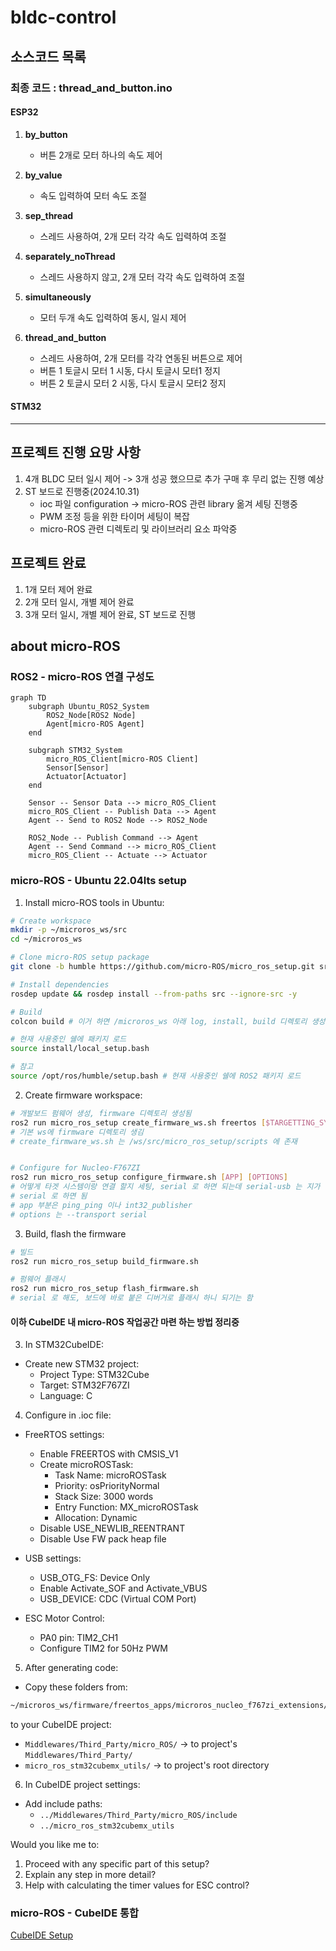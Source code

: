 # bldc-control



## 소스코드 목록
### 최종 코드 : thread_and_button.ino
#### ESP32
1. **by_button**
    - 버튼 2개로 모터 하나의 속도 제어

2. **by_value**
    - 속도 입력하여 모터 속도 조절

3. **sep_thread**
    - 스레드 사용하여, 2개 모터 각각 속도 입력하여 조절

4. **separately_noThread**
    - 스레드 사용하지 않고, 2개 모터 각각 속도 입력하여 조절

5. **simultaneously**
    - 모터 두개 속도 입력하여 동시, 일시 제어

6. **thread_and_button**
    - 스레드 사용하여, 2개 모터를 각각 연동된 버튼으로 제어
    - 버튼 1 토글시 모터 1 시동, 다시 토글시 모터1 정지
    - 버튼 2 토글시 모터 2 시동, 다시 토글시 모터2 정지

#### STM32

--- 

## 프로젝트 진행 요망 사항
1. 4개 BLDC 모터 일시 제어 -> 3개 성공 했으므로 추가 구매 후 무리 없는 진행 예상
2. ST 보드로 진행중(2024.10.31)
    - ioc 파일 configuration -> micro-ROS 관련 library 옮겨 세팅 진행중
    - PWM 조정 등을 위한 타이머 세팅이 복잡
    - micro-ROS 관련 디렉토리 및 라이브러리 요소 파악중

## 프로젝트 완료
1. 1개 모터 제어 완료
2. 2개 모터 일시, 개별 제어 완료
3. 3개 모터 일시, 개별 제어 완료, ST 보드로 진행


## about micro-ROS

### ROS2 - micro-ROS 연결 구성도

``` mermaid
graph TD
    subgraph Ubuntu_ROS2_System
        ROS2_Node[ROS2 Node]
        Agent[micro-ROS Agent]
    end
    
    subgraph STM32_System
        micro_ROS_Client[micro-ROS Client]
        Sensor[Sensor]
        Actuator[Actuator]
    end

    Sensor -- Sensor Data --> micro_ROS_Client
    micro_ROS_Client -- Publish Data --> Agent
    Agent -- Send to ROS2 Node --> ROS2_Node
    
    ROS2_Node -- Publish Command --> Agent
    Agent -- Send Command --> micro_ROS_Client
    micro_ROS_Client -- Actuate --> Actuator
```

### micro-ROS - Ubuntu 22.04lts setup

1. Install micro-ROS tools in Ubuntu:
```bash
# Create workspace
mkdir -p ~/microros_ws/src
cd ~/microros_ws

# Clone micro-ROS setup package
git clone -b humble https://github.com/micro-ROS/micro_ros_setup.git src/micro_ros_setup

# Install dependencies
rosdep update && rosdep install --from-paths src --ignore-src -y

# Build
colcon build # 이거 하면 /microros_ws 아래 log, install, build 디렉토리 생성됨

# 현재 사용중인 쉘에 패키지 로드
source install/local_setup.bash 

# 참고
source /opt/ros/humble/setup.bash # 현재 사용중인 쉘에 ROS2 패키지 로드
```

2. Create firmware workspace:
```bash
# 개발보드 펌웨어 생성, firmware 디렉토리 생성됨
ros2 run micro_ros_setup create_firmware_ws.sh freertos [$TARGETTING_SYSTEM]
# 기본 ws에 firmware 디렉토리 생김
# create_firmware_ws.sh 는 /ws/src/micro_ros_setup/scripts 에 존재


# Configure for Nucleo-F767ZI
ros2 run micro_ros_setup configure_firmware.sh [APP] [OPTIONS]
# 어떻게 타겟 시스템이랑 연결 할지 세팅, serial 로 하면 되는데 serial-usb 는 지가 된다면서 안 해줌 갯새긱가
# serial 로 하면 됨
# app 부분은 ping_ping 이나 int32_publisher
# options 는 --transport serial
```

3. Build, flash the firmware
```bash
# 빌드
ros2 run micro_ros_setup build_firmware.sh

# 펌웨어 플래시
ros2 run micro_ros_setup flash_firmware.sh
# serial 로 해도, 보드에 바로 붙은 디버거로 플래시 하니 되기는 함
```




#### 이하 CubeIDE 내 micro-ROS 작업공간 마련 하는 방법 정리중
3. In STM32CubeIDE:
- Create new STM32 project:
  * Project Type: STM32Cube
  * Target: STM32F767ZI
  * Language: C

4. Configure in .ioc file:
- FreeRTOS settings:
  * Enable FREERTOS with CMSIS_V1
  * Create microROSTask:
    - Task Name: microROSTask
    - Priority: osPriorityNormal
    - Stack Size: 3000 words
    - Entry Function: MX_microROSTask
    - Allocation: Dynamic
  * Disable USE_NEWLIB_REENTRANT
  * Disable Use FW pack heap file

- USB settings:
  * USB_OTG_FS: Device Only
  * Enable Activate_SOF and Activate_VBUS
  * USB_DEVICE: CDC (Virtual COM Port)

- ESC Motor Control:
  * PA0 pin: TIM2_CH1
  * Configure TIM2 for 50Hz PWM

5. After generating code:
- Copy these folders from:
```bash
~/microros_ws/firmware/freertos_apps/microros_nucleo_f767zi_extensions/
```
to your CubeIDE project:
- `Middlewares/Third_Party/micro_ROS/` → to project's `Middlewares/Third_Party/`
- `micro_ros_stm32cubemx_utils/` → to project's root directory

6. In CubeIDE project settings:
- Add include paths:
  * `../Middlewares/Third_Party/micro_ROS/include`
  * `../micro_ros_stm32cubemx_utils`

Would you like me to:
1. Proceed with any specific part of this setup?
2. Explain any step in more detail?
3. Help with calculating the timer values for ESC control?


### micro-ROS - CubeIDE 통합
[CubeIDE Setup](https://github.com/micro-ROS/micro_ros_stm32cubemx_utils?tab=readme-ov-file)

